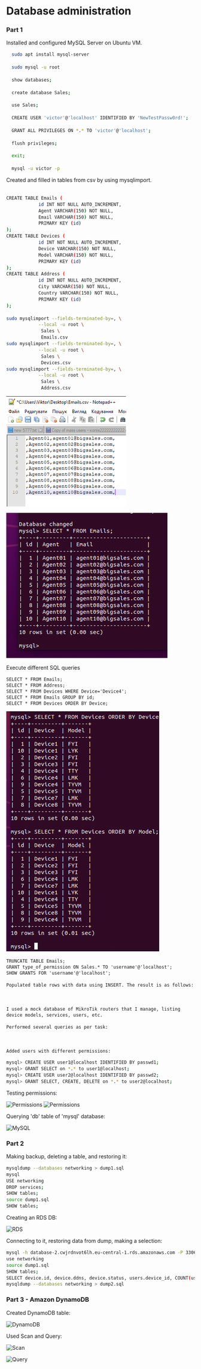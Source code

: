 # Database administration
### Part 1 

Installed and configured MySQL Server on Ubuntu VM. 

```sh
  sudo apt install mysql-server

  sudo mysql -u root 

  show databases;

  create database Sales;
  
  use Sales;
  
  CREATE USER 'victor'@'localhost' IDENTIFIED BY 'NewTestPassw0rd!';
  
  GRANT ALL PRIVILEGES ON *.* TO 'victor'@'localhost';
  
  flush privileges;
  
  exit;
  
  mysql -u victor -p
```

Created and filled in tables from csv by using mysqlimport.

```sh

CREATE TABLE Emails (
            id INT NOT NULL AUTO_INCREMENT,
            Agent VARCHAR(150) NOT NULL,
            Email VARCHAR(150) NOT NULL,           
            PRIMARY KEY (id)
);
CREATE TABLE Devices (
            id INT NOT NULL AUTO_INCREMENT,
            Device VARCHAR(150) NOT NULL,
            Model VARCHAR(150) NOT NULL,           
            PRIMARY KEY (id)
);
CREATE TABLE Address (
            id INT NOT NULL AUTO_INCREMENT,
            City VARCHAR(150) NOT NULL,
            Country VARCHAR(150) NOT NULL,           
            PRIMARY KEY (id)
);

sudo mysqlimport --fields-terminated-by=, \
            --local -u root \
             Sales \
             Emails.csv
sudo mysqlimport --fields-terminated-by=, \
            --local -u root \
             Sales \
             Devices.csv
sudo mysqlimport --fields-terminated-by=, \
            --local -u root \
             Sales \
             Address.csv
```
![Emails](./image/csv.png "Emails")

![Emails](./image/table1.png "Emails")


Execute different SQL queries

```
SELECT * FROM Emails;
SELECT * FROM Address;
SELECT * FROM Devices WHERE Device='Device4';
SELECT * FROM Emails GROUP BY id;
SELECT * FROM Devices ORDER BY Device;
```
![devices](./image/device.png "devices")

```
TRUNCATE TABLE Emails;
GRANT type_of_permission ON Sales.* TO 'username'@'localhost';
SHOW GRANTS FOR 'username'@'localhost';

Populated table rows with data using INSERT. The result is as follows:



I used a mock database of MikroTik routers that I manage, listing device models, services, users, etc.

Performed several queries as per task:



Added users with different permissions:
```

```sh
mysql> CREATE USER user1@localhost IDENTIFIED BY passwd1;
mysql> GRANT SELECT on *.* to user1@localhost;
mysql> CREATE USER user2@localhost IDENTIFIED BY passwd2;
mysql> GRANT SELECT, CREATE, DELETE on *.* to user2@localhost;
```

Testing permissions:

![Permissions](./images/user1.png "Permissions for user1")
![Permissions](./images/user2.png "Permissions for user2")

Querying 'db' table of 'mysql' database:

![MySQL](./images/query_db.png "DB table query")

### Part 2

Making backup, deleting a table, and restoring it:

```sh
mysqldump --databases networking > dump1.sql
mysql
USE networking
DROP services;
SHOW tables;
source dump1.sql
SHOW tables;
```

Creating an RDS DB:

![RDS](./images/rds.png "RDS DB")

Connecting to it, restoring data from dump, making a selection:

```sh
mysql -h database-2.cwjrdnvot6lh.eu-central-1.rds.amazonaws.com -P 3306 -u dbadmin -p
use networking
source dump1.sql
SHOW tables;
SELECT device.id, device.ddns, device.status, users.device_id, COUNT(users.user) FROM device, users WHERE device.id = users.device_id GROUP BY users.device_id ORDER BY device.id;
mysqldump --databases networking > dump2.sql
```

### Part 3 - Amazon DynamoDB

Created DynamoDB table:

![DynamoDB](./images/dynamodb.png "DynamoDB")

Used Scan and Query:

![Scan](./images/scan.png "DynamoDB Scan")

![Query](./images/dynamoquery.png "DynamoDB Query")
